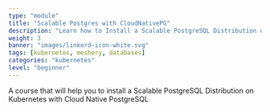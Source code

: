 ```yaml
---
type: "module"
title: "Scalable Postgres with CloudNativePG"
description: "Learn how to Install a Scalable PostgreSQL Distribution on Kubernetes with Cloud Native PostgreSQL"
weight: 3
banner: "images/linkerd-icon-white.svg"
tags: [kubernetes, meshery, databases]
categories: "kubernetes"
level: "beginner"
---
```


A course that will help you to install a Scalable PostgreSQL Distribution on Kubernetes with Cloud Native PostgreSQL
